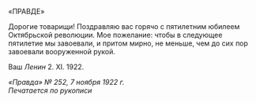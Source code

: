 «ПРАВДЕ»

Дорогие товарищи! Поздравляю вас горячо с пятилетним юбилеем Октябрьской ре­волюции. Мое пожелание: чтобы в следующее пятилетие мы завоевали, и притом мир­но, не меньше, чем до сих пор завоевали вооруженной рукой.

Ваш _Ленин_ 2. XI. 1922.

_«Правда» № 252, 7 ноября 1922 г.                                                          Печатается по рукописи_